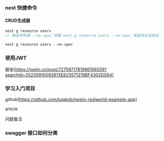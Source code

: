 ### nest 快捷命令

#### CRUD生成器

```js
nest g resource users
// 像这样传递`--no-spec`参数`nest g resource users --no-spec`来避免生成测试文件

nest g resource users --no-spec

```

### 使用JWT

掘金[https://juejin.cn/post/7275971781986156559?searchId=20230910092613E823571219BF4302D064]

### 学习入门项目

github[https://github.com/lujakob/nestjs-realworld-example-app]

article

问题备注

### swagger 接口如何分类
